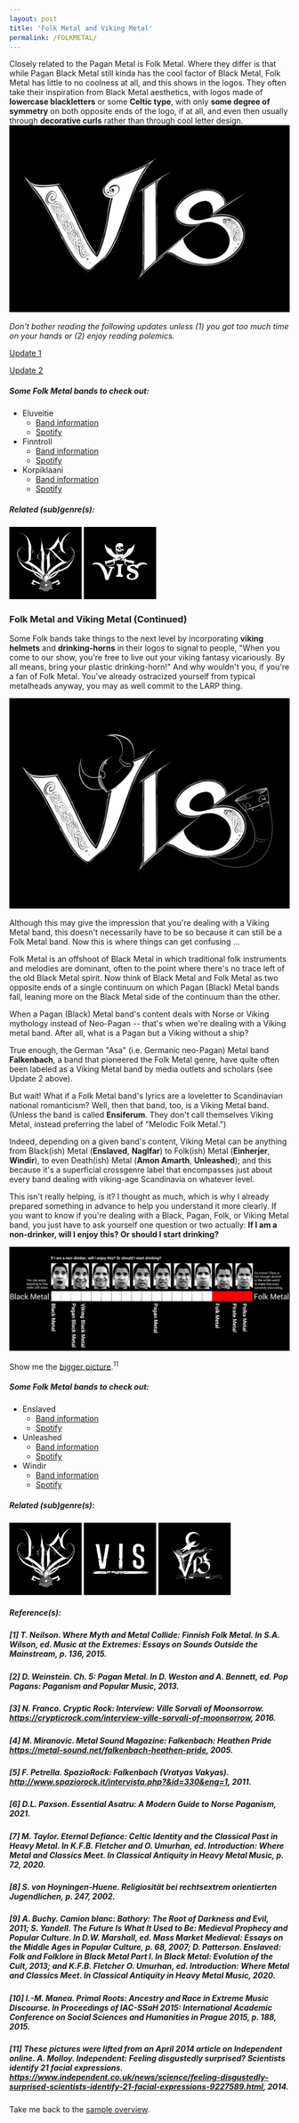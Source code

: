 ```yaml
---
layout: post
title: 'Folk Metal and Viking Metal'
permalink: /FOLKMETAL/
---
```

Closely related to the Pagan Metal is Folk Metal. Where they differ is that while Pagan Black Metal still kinda has the cool factor of Black Metal, Folk Metal has little to no coolness at all, and this shows in the logos. They often take their inspiration from Black Metal aesthetics, with logos made of **lowercase blackletters** or some **Celtic type**, with only **some degree of symmetry** on both opposite ends of the logo, if at all, and even then usually through **decorative curls** rather than through cool letter design.   
![Folk Metal](..\assets\img\projects\proj-8\folk.jpg)

*Don't bother reading the following updates unless (1) you got too much time on your hands or (2) enjoy reading polemics.*

<script type="text/javascript">
    function toggle_visibility(id) {
       var e = document.getElementById(id);
       if(e.style.display == 'none')
          e.style.display = 'block';
       else
          e.style.display = 'none';
    }
</script>
<a href="#bar" name="bar" onclick="toggle_visibility('foo');">Update 1</a>
<div id="foo" style="display:none;">
A friend of mine felt I was too harsh on Folk Metal, so I did what any scientist would do: I gave it another chance. I'm a scientist now, after all -- I mean, I did get a paper published. Anyway. Good science demands honesty. It demands that we suspend judgment until we know the facts. 
<br><br>
Well now my friend, who is himself a talented musician, made a compelling argument that Folk Metal musicians are often or usually talented in what they do. Sadly, what they do is play Folk Metal. And that brings us back to where we started. A bit of a circular argument, I know, but can you blame me when all I see when I think of Folk Metal are circles and polka dots? In case the joke went over your head: <strong>Finntroll</strong>, one of the first Folk Metal bands to gain international notoriety, play what is often referred to as Polka Metal on account of them integrating *huumpa* (Finnish polka melodies) with Black Metal.
<br><br>
The thing with Folk Metal is that it juxtaposes acoustic components, i.e. acoustic folk instruments such as violin, accordion, flute, bagpipe, and kantele, with the power and electronic distortion of Heavy Metal. Some people think it's cool and some people don't. (Actually, *most* people don't.) Music critic Scott Seward is one of the former. You ask him and he will tell you that contemporary folk "too often lack the fierceness and meatiness of music born from blood and fire and plague."<sup>1</sup> Meanwhile, listening to a Folk Metal band like <strong>Korpiklaani</strong> sends him "instantly back to a time when trolls ruled the woods." Well I got news for you, Scott. Trolls never ruled the woods. In fact, trolls never even existed! And you call yourself a critic? How about next time you do your due diligence and research your claims! It's what I did and, well -- it persuaded me that my bias was indeed correct. 
<br><br>
I will say this much, if there's one thing you can count on it's that whoever is playing the accordion, or the violin, is probably a hot smoking babe. (Call me!)
<br><br>
</div>

<script type="text/javascript">
    function toggle_visibility(id) {
       var e = document.getElementById(id);
       if(e.style.display == 'none')
          e.style.display = 'block';
       else
          e.style.display = 'none';
    }
</script>
<a href="#bar" name="bar" onclick="toggle_visibility('foo2');">Update 2</a>
<div id="foo2" style="display:none;">
A few days have passed since I updated this entry. I thought the matter was settled satisfactorily to all concerned. I thought wrong. I had another discussion with my friend who still felt I was wrong in claiming that Folk Metal is cheesy music, and, well -- being the obsessed nut that I am, I decided to put this matter to bed.
<br><br>
The crux of my friend's argument is that Folk Metal is not just Polka Metal; according to him, the genre also covers certain bands that take a more serious approach to their music making. And, to illustrate this, he mentioned two examples: <strong>Falkenbach</strong> and <strong>Moonsorrow</strong>. I contested this by saying that surely these bands play Pagan Black Metal, not Folk Metal. We agreed to disagree over the issue, which left the matter open for further discussion. But now I'm going to close it once and for all.
<br><br>
All right. I did some digging into Pagan (Black) and Folk Metal and specifically the bands my friend mentioned; and the results are murky and far from clear-cut.
<br><br>
Let's begin by stating that the music played by Pagan Metal is varied. In my research on Pagan Metal, I chanced upon a book chapter in which the author uses a dataset of 1538 bands that, in 2013, were labeled as "Pagan Metal" in the online Encyclopedia Metallicum. Of these 1538 bands the author notes that "some list their style as black metal (34.3) per cent) or death metal (1.2 per cent). Many others report a complex style, describing their music as 'Pagan black/death metal', 'folk black/death metal', among many others."<sup>2</sup> The author then continues: "While 2.4 per cent call their style 'folk metal', another 10.1 per cent use the word 'folk' in addition to other terms. Among the other descriptors used with other styles are 'doom' (3.0 per cent), 'Viking' (3.5 per cent), 'symphonic' (1.8 per cent), 'ambient' (4.0 per cent) and 'death' (7.4 per cent)." Those sure are a lot of numbers, but wait, the author mentions even more numbers! "The term 'Pagan' as an adjectival descriptor -- as in 'Pagan black metal', for example -- is used by 36.1 per cent of the bands, but none uses it to name a standalone style. [None except <strong>Moonsorrow</strong>, apparently. But we'll get to that soon enough, G.] Similarly, 12.4 per cent of the bands use 'folk' as an adjectival descriptor. The adjectival use of both terms here probably means the incorporation of some folk instruments and/or melodies into the metal. (Since some describe their music style with terms like 'National Socialism', the terms 'Pagan' or 'folk' may, for some bands, have nothing to do with their sound.)"
<br><br>
All right. So now we know that "Pagan Black" is a relatively popular term; "Folk" decidedly less so. But what does that really say? The "scene" could be teeming Pagan (Black) Metal bands, but if they all suck at writing music and lyrics, then it means nothing at all. Right? This brings me to the first problem. These numbers don't paint the full picture. These words -- "Pagan (Black)" and "Folk" -- they don't tell the full story. They are just labels that we use to characterize bands. I deem it likely, however, that people often talk about the exact same bands when talking Pagan (Black) or Folk Metal, though we perhaps may never agree on a given band's genre label. For example, I was pretty sure that <strong>Moonsorrow</strong> was (is) a Pagan Black Metal band. So ... 
<br><br>
Let's just look at what <strong>Moonsorrow</strong> and <strong>Falkenbach</strong>, those two bands that my friend speaks so highly of, have to say about genre labels.

<br><br>
In at least one interview, <strong>Moonsorrow</strong> identify themselves as a Pagan Metal band, not a Folk Metal band. Says Ville Sorvali, the band's frontman: "[W]e definitely consider ourselves to be a Pagan Metal band. It's a nice, broad definition that does not limit the music. And well, the Pagan word is quite obvious because we are -- well, we are modern Pagans. And well, the believe in the gods; we believe in Nature. The Black Metal thing is, well we could never be or never were a Black Metal band, but we have a lot of influence on a personal level  from Black Metal, particularly Black Metal from Norway in the 1990's. So there is always a Black Metal heart beating behind the sound of Moonsorrow."<sup>3</sup> So, not a Folk Metal band, not Pagan Black, either. Just Pagan. 
<br><br>
Once in an interview with Metal Sound Magazine Markus "Vratyas Vakyas" Tümmers, the creative force behind one-man band known as <strong>Falkenbach</strong>, had this to say when asked to compare the band's albums up until then: "'En their...' is a rougher album, also the songs are faster here and there. The 2nd album 'Magni...' came up with a different sound, more power for the guitars, a bit less black metal influences music wise. The 3rd album 'Ok nefna...' turned out to be a more of folk inspired album, with a lot of acoustic guitars, choirs and so on, and with less important distorted guitars, though it's still a metal album in the end."<sup>4</sup>
<br><br>
And in another interview with SpazioRock, he said when asked about the band's origins: "At the beginning [...] <strong>Falkenbach</strong> was only folk, the metal influences grew with the years."<sup>5</sup> The one-man began playing in 1989, by the way. This lends credence to one observer's remark that they even pioneered Folk Metal.<sup>6</sup> At any rate, it's fair to suppose, then, that Falkenbach plays Folk Metal, right? Well, not entirely. 
<br><br>
After all, Vratyas Vakyas did note there once were at least Black Metal influences in his approach -- no real surprise there because Folk Metal is essentially an offshoot of Black Metal.<sup>7</sup> So how should we label <strong>Falkenbach</strong>, then? Blackened Folk?
<br><br>
But wait -- it gets even more confusing when you see that <strong>Falkenbach</strong> also gets labeled as a Pagan Metal band, or, somewhat synonymously, as an "Asa-Metal" band.<sup>8</sup> (Yeah, I had to look it up, too. Apparently, "Asa" is short for "Ásatrú," a word used to denote Germanic Neopaganism, which is a revival of the old Germanic religion.) And it doesn't end there.
<br><br>
Some sources put the band in the Viking (Black) Metal genre.<sup>9</sup> Viking Metal? Great, just what we needed. Another ill-defined genre that distinguishes itself from Pagan Metal not so much by its sound characteristics as by its content, "which is why categorizations may sometimes come out as controversial."<sup>10</sup> (Exactly! This is getting way too academic, for fuck's sake!)
<br><br>
Ultimately it boils down to a difference in taste or opinion. Do you enjoy (traditional) folk melodies? And if yes, do you want your artists to meld them with the distorted guitars and synthesizers of Heavy Metal? If yes to both, then you may like Folk Metal. Personally I draw the line at Pagan lyrics. 
<br><br>
(Sigh.) That's it. I'm done. I did my part. 
</div>

##### Some Folk Metal bands to check out:

<ul>
<li>Eluveitie
<ul>
<li><a href="https://www.metal-archives.com/bands/Eluveitie/13991" target="_blank" rel="noopener"><span>Band information</span></a></li>
<li><a href="https://open.spotify.com/track/0vTEksNDRuJxDMLOOgn0fA?si=629709f8feb140a0" target="_blank" rel="noopener"><span>Spotify</span></a></li>
</ul>
</li>

<li>Finntroll
<ul>
<li><a href="https://www.metal-archives.com/bands/Finntroll/95" target="_blank" rel="noopener"><span>Band information</span></a></li>
<li><a href="https://open.spotify.com/track/5ft8Pv91JaqLvxRxzzQ5dp?si=e6975814404c4780" target="_blank" rel="noopener"><span>Spotify</span></a></li>
</ul>
</li>

<li>Korpiklaani
<ul>
<li><a href="https://www.metal-archives.com/bands/Korpiklaani/17431" target="_blank" rel="noopener"><span>Band information</span></a></li>
<li><a href="https://open.spotify.com/artist/521Yl3LUvD7G9dMRO4fpCy?si=b668970904154c45" target="_blank" rel="noopener"><span>Spotify</span></a></li>
</ul>
</li>
</ul>

##### Related (sub)genre(s):
[<img src="..\assets\img\projects\proj-9\black12.jpg" alt="Black Metal" width=130 >](/BLACKMETAL/)
[<img src="..\assets\img\projects\proj-9\pirate.jpg" alt="Pirate Metal" width=130 >](/PIRATEMETAL/)


### Folk Metal and Viking Metal (Continued)
Some Folk bands take things to the next level by incorporating **viking helmets** and **drinking-horns** in their logos to signal to people, "When you come to our show, you're free to live out your viking fantasy vicariously. By all means, bring your plastic drinking-horn!" And why wouldn't you, if you're a fan of Folk Metal. You've already ostracized yourself from typical metalheads anyway, you may as well commit to the LARP thing.

![Folk Metal](..\assets\img\projects\proj-8\folk2.jpg)

Although this may give the impression that you're dealing with a Viking Metal band, this doesn't necessarily have to be so because it can still be a Folk Metal band. Now this is where things can get confusing ... 


Folk Metal is an offshoot of Black Metal in which traditional folk instruments and melodies are dominant, often to the point where there's no trace left of the old Black Metal spirit. Now think of Black Metal and Folk Metal as two opposite ends of a single continuum on which Pagan (Black) Metal bands fall, leaning more on the Black Metal side of the continuum than the other. 

When a Pagan (Black) Metal band's content deals with Norse or Viking mythology instead of Neo-Pagan -- that's when we're dealing with a Viking metal band. After all, what is a Pagan but a Viking without a ship?

True enough, the German "Asa" (i.e. Germanic neo-Pagan) Metal band **Falkenbach**, a band that pioneered the Folk Metal genre, have quite often been labeled as a Viking Metal band by media outlets and scholars (see Update 2 above).

But wait! What if a Folk Metal band's lyrics are a loveletter to Scandinavian national romanticism? Well, then that band, too, is a Viking Metal band. (Unless the band is called **Ensiferum**. They don't call themselves Viking Metal, instead preferring the label of "Melodic Folk Metal.") 


Indeed, depending on a given band's content, Viking Metal can be anything from Black(ish) Metal (**Enslaved**, **Naglfar**) to Folk(ish) Metal (**Einherjer**, **Windir**), to even Death(ish) Metal (**Amon Amarth**, **Unleashed**); and this because it's a superficial crossgenre label that encompasses just about every band dealing with viking-age Scandinavia on whatever level. 

This isn't really helping, is it? I thought as much, which is why I already prepared something in advance to help you understand it more clearly. If you want to know if you're dealing with a Black, Pagan, Folk, or Viking Metal band, you just have to ask yourself one question or two actually: **If I am a non-drinker, will I enjoy this? Or should I start drinking?**

![Folk Metal](..\assets\img\blog\howdrunk.jpg)

Show me the <a href="..\assets\img\blog\howdrunk.jpg" target="_blank" rel="noopener"><span>bigger picture</span></a>.<sup>11</sup>

##### Some Folk Metal bands to check out:

<ul>
<li>Enslaved
<ul>
<li><a href="https://www.metal-archives.com/bands/Enslaved/104" target="_blank" rel="noopener"><span>Band information</span></a></li>
<li><a href="https://open.spotify.com/track/27vcwfCcgCaso2A0hifBT9?si=88f12640dace4f35" target="_blank" rel="noopener"><span>Spotify</span></a></li>
</ul>
</li>

<li>Unleashed
<ul>
<li><a href="https://www.metal-archives.com/bands/Unleashed/359" target="_blank" rel="noopener"><span>Band information</span></a></li>
<li><a href="https://open.spotify.com/track/1SvsK5tkR5R73DOAcsW8wz?si=4c3405497d244534" target="_blank" rel="noopener"><span>Spotify</span></a></li>
</ul>
</li>

<li>Windir
<ul>
<li><a href="https://www.metal-archives.com/bands/Windir/360" target="_blank" rel="noopener"><span>Band information</span></a></li>
<li><a href="https://open.spotify.com/track/6heyQdo27FXSVTR0VS5F5H?si=9d196e003a664c9a" target="_blank" rel="noopener"><span>Spotify</span></a></li>
</ul>
</li>
</ul>


##### Related (sub)genre(s):
[<img src="..\assets\img\projects\proj-9\black12.jpg" alt="Black Metal" width=130 >](/BLACKMETAL/)
[<img src="..\assets\img\projects\proj-9\melodic.jpg" alt="Melodic Death Metal" width=130 >](/MELODICDEATH/)
[<img src="..\assets\img\projects\proj-9\pagan.jpg" alt="Pagan Black Metal" width=130 >](/PAGANBLACK/)


##### Reference(s):
##### [1] T. Neilson. Where Myth and Metal Collide: Finnish Folk Metal. In S.A. Wilson, ed. *Music at the Extremes: Essays on Sounds Outside the Mainstream*, p. 136, 2015. 
##### [2] D. Weinstein. Ch. 5: Pagan Metal. In D. Weston and A. Bennett, ed. *Pop Pagans: Paganism and Popular Music*, 2013.
##### [3] N. Franco. Cryptic Rock: Interview: Ville Sorvali of Moonsorrow. https://crypticrock.com/interview-ville-sorvali-of-moonsorrow, 2016.
##### [4] M. Miranovic. Metal Sound Magazine: Falkenbach: Heathen Pride https://metal-sound.net/falkenbach-heathen-pride, 2005.
##### [5] F. Petrella. SpazioRock: Falkenbach (Vratyas Vakyas). http://www.spaziorock.it/intervista.php?&id=330&eng=1, 2011.
##### [6] D.L. Paxson. Essential Asatru: A Modern Guide to Norse Paganism, 2021.
##### [7] M. Taylor. Eternal Defiance: Celtic Identity and the Classical Past in Heavy Metal. In K.F.B. Fletcher and O. Umurhan, ed. Introduction: Where Metal and Classics Meet. In *Classical Antiquity in Heavy Metal Music*, p. 72, 2020.
##### [8] S. von Hoyningen-Huene. *Religiosität bei rechtsextrem orientierten Jugendlichen*, p. 247, 2002.
##### [9] A. Buchy. Camion blanc: Bathory: The Root of Darkness and Evil, 2011; S. Yandell. The Future *Is* What It Used to Be: Medieval Prophecy and Popular Culture. In D.W. Marshall, ed. *Mass Market Medieval: Essays on the Middle Ages in Popular Culture*, p. 68, 2007; D. Patterson. Enslaved: Folk and Folklore in Black Metal Part I. In *Black Metal: Evolution of the Cult*, 2013; and K.F.B. Fletcher O. Umurhan, ed. Introduction: Where Metal and Classics Meet. In *Classical Antiquity in Heavy Metal Music*, 2020. 
##### [10] I.-M. Manea. Primal Roots: Ancestry and Race in Extreme Music Discourse. In *Proceedings of IAC-SSaH 2015: International Academic Conference on Social Sciences and Humanities in Prague 2015*, p. 188, 2015.
##### [11] These pictures were lifted from an April 2014 article on Independent online. A. Molloy. Independent: Feeling disgustedly surprised? Scientists identify 21 facial expressions. https://www.independent.co.uk/news/science/feeling-disgustedly-surprised-scientists-identify-21-facial-expressions-9227589.html, 2014.

Take me back to the [sample overview](../projects/proj-8).